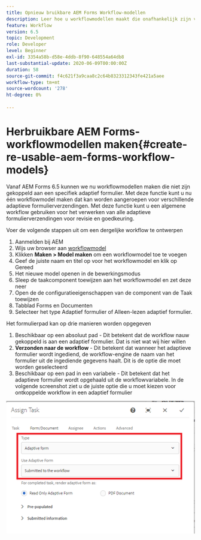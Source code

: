 ```yaml
---
title: Opnieuw bruikbare AEM Forms Workflow-modellen
description: Leer hoe u workflowmodellen maakt die onafhankelijk zijn van Adaptive Forms.
feature: Workflow
version: 6.5
topic: Development
role: Developer
level: Beginner
exl-id: 3354a58b-d58e-4ddb-8f90-648554a64db8
last-substantial-update: 2020-06-09T00:00:00Z
duration: 58
source-git-commit: f4c621f3a9caa8c2c64b8323312343fe421a5aee
workflow-type: tm+mt
source-wordcount: '278'
ht-degree: 0%

---
```


# Herbruikbare AEM Forms-workflowmodellen maken{#create-re-usable-aem-forms-workflow-models}

Vanaf AEM Forms 6.5 kunnen we nu workflowmodellen maken die niet zijn gekoppeld aan een specifiek adaptief formulier. Met deze functie kunt u nu één workflowmodel maken dat kan worden aangeroepen voor verschillende adaptieve formulierverzendingen. Met deze functie kunt u een algemene workflow gebruiken voor het verwerken van alle adaptieve formulierverzendingen voor revisie en goedkeuring.

Voer de volgende stappen uit om een dergelijke workflow te ontwerpen

1. Aanmelden bij AEM
1. Wijs uw browser aan [workflowmodel](http://localhost:4502/libs/cq/workflow/admin/console/content/models.html)
1. Klikken __Maken > Model maken__ om een workflowmodel toe te voegen
1. Geef de juiste naam en titel op voor het workflowmodel en klik op Gereed
1. Het nieuwe model openen in de bewerkingsmodus
1. Sleep de taakcomponent toewijzen aan het workflowmodel en zet deze neer
1. Open de de configuratieeigenschappen van de component van de Taak toewijzen
1. Tabblad Forms en Documenten
1. Selecteer het type Adaptief formulier of Alleen-lezen adaptief formulier.

Het formulierpad kan op drie manieren worden opgegeven

1. Beschikbaar op een absoluut pad - Dit betekent dat de workflow nauw gekoppeld is aan een adaptief formulier. Dat is niet wat wij hier willen
1. **Verzonden naar de workflow** - Dit betekent dat wanneer het adaptieve formulier wordt ingediend, de workflow-engine de naam van het formulier uit de ingediende gegevens haalt. Dit is de optie die moet worden geselecteerd
1. Beschikbaar op een pad in een variabele - Dit betekent dat het adaptieve formulier wordt opgehaald uit de workflowvariabele. In de volgende screenshot ziet u de juiste optie die u moet kiezen voor ontkoppelde workflow in een adaptief formulier

![Opnieuw bruikbare AEM Forms Workflow-modellen](assets/workflomodel.PNG)
